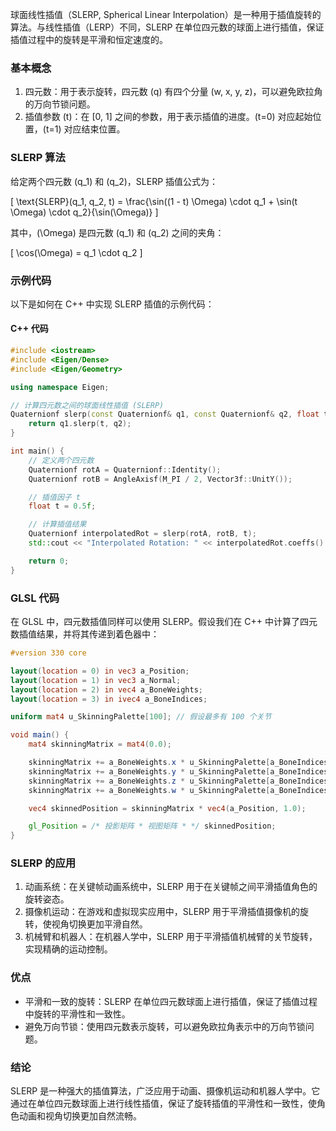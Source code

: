 球面线性插值（SLERP, Spherical Linear Interpolation）是一种用于插值旋转的算法。与线性插值（LERP）不同，SLERP 在单位四元数的球面上进行插值，保证插值过程中的旋转是平滑和恒定速度的。

### 基本概念

1. 四元数：用于表示旋转，四元数 \(q\) 有四个分量 \(w, x, y, z\)，可以避免欧拉角的万向节锁问题。
2. 插值参数 \(t\)：在 [0, 1] 之间的参数，用于表示插值的进度。\(t=0\) 对应起始位置，\(t=1\) 对应结束位置。

### SLERP 算法

给定两个四元数 \(q_1\) 和 \(q_2\)，SLERP 插值公式为：

\[ \text{SLERP}(q_1, q_2, t) = \frac{\sin((1 - t) \Omega) \cdot q_1 + \sin(t \Omega) \cdot q_2}{\sin(\Omega)} \]

其中，\(\Omega\) 是四元数 \(q_1\) 和 \(q_2\) 之间的夹角：

\[ \cos(\Omega) = q_1 \cdot q_2 \]

### 示例代码

以下是如何在 C++ 中实现 SLERP 插值的示例代码：

#### C++ 代码

```cpp
#include <iostream>
#include <Eigen/Dense>
#include <Eigen/Geometry>

using namespace Eigen;

// 计算四元数之间的球面线性插值 (SLERP)
Quaternionf slerp(const Quaternionf& q1, const Quaternionf& q2, float t) {
    return q1.slerp(t, q2);
}

int main() {
    // 定义两个四元数
    Quaternionf rotA = Quaternionf::Identity();
    Quaternionf rotB = AngleAxisf(M_PI / 2, Vector3f::UnitY());

    // 插值因子 t
    float t = 0.5f;

    // 计算插值结果
    Quaternionf interpolatedRot = slerp(rotA, rotB, t);
    std::cout << "Interpolated Rotation: " << interpolatedRot.coeffs().transpose() << std::endl;

    return 0;
}
```

### GLSL 代码

在 GLSL 中，四元数插值同样可以使用 SLERP。假设我们在 C++ 中计算了四元数插值结果，并将其传递到着色器中：

```glsl
#version 330 core

layout(location = 0) in vec3 a_Position;
layout(location = 1) in vec3 a_Normal;
layout(location = 2) in vec4 a_BoneWeights;
layout(location = 3) in ivec4 a_BoneIndices;

uniform mat4 u_SkinningPalette[100]; // 假设最多有 100 个关节

void main() {
    mat4 skinningMatrix = mat4(0.0);

    skinningMatrix += a_BoneWeights.x * u_SkinningPalette[a_BoneIndices.x];
    skinningMatrix += a_BoneWeights.y * u_SkinningPalette[a_BoneIndices.y];
    skinningMatrix += a_BoneWeights.z * u_SkinningPalette[a_BoneIndices.z];
    skinningMatrix += a_BoneWeights.w * u_SkinningPalette[a_BoneIndices.w];

    vec4 skinnedPosition = skinningMatrix * vec4(a_Position, 1.0);

    gl_Position = /* 投影矩阵 * 视图矩阵 * */ skinnedPosition;
}
```

### SLERP 的应用

1. 动画系统：在关键帧动画系统中，SLERP 用于在关键帧之间平滑插值角色的旋转姿态。
2. 摄像机运动：在游戏和虚拟现实应用中，SLERP 用于平滑插值摄像机的旋转，使视角切换更加平滑自然。
3. 机械臂和机器人：在机器人学中，SLERP 用于平滑插值机械臂的关节旋转，实现精确的运动控制。

### 优点

- 平滑和一致的旋转：SLERP 在单位四元数球面上进行插值，保证了插值过程中旋转的平滑性和一致性。
- 避免万向节锁：使用四元数表示旋转，可以避免欧拉角表示中的万向节锁问题。

### 结论

SLERP 是一种强大的插值算法，广泛应用于动画、摄像机运动和机器人学中。它通过在单位四元数球面上进行线性插值，保证了旋转插值的平滑性和一致性，使角色动画和视角切换更加自然流畅。